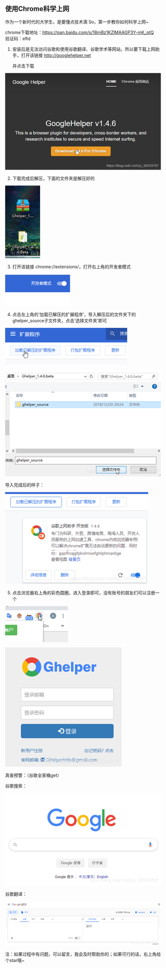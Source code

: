 ## 使用Chrome科学上网

作为一个新时代的大学生，是要懂点技术滴
So，第一步教你如何科学上网~

chrome下载地址：https://pan.baidu.com/s/18mBz1KZlMAAGP3Y-mK_ptQ  
验证码：eftd

1. 安装后是无法访问谷歌和使用谷歌翻译、谷歌学术等网站，所以要下载上网助手，打开该链接 http://googlehelper.net

   并点击下载

![avatar](https://github.com/Alvin-Leee/baiduwp/blob/master/pictures/ChromeWall/1.png)

2. 下载完成后解压，下面的文件夹是解压好的

![avatar](https://github.com/Alvin-Leee/baiduwp/blob/master/pictures/ChromeWall/2.png)

3. 打开该链接 chrome://extensions/，打开右上角的开发者模式

![avatar](https://github.com/Alvin-Leee/baiduwp/blob/master/pictures/ChromeWall/3.png)

4. 点击左上角的‘加载已解压的扩展程序’，导入解压后的文件夹下的ghelper_source子文件夹，点击‘选择文件夹’即可

![avatar](https://github.com/Alvin-Leee/baiduwp/blob/master/pictures/ChromeWall/4-1.png)

![avatar](https://github.com/Alvin-Leee/baiduwp/blob/master/pictures/ChromeWall/4-2.png)

导入完成后的样子：

![avatar](https://github.com/Alvin-Leee/baiduwp/blob/master/pictures/ChromeWall/4-3.png)

5. 点击浏览器右上角的彩色圆圈，进入登录即可，没有账号的朋友们可以注册一个

![avatar](https://github.com/Alvin-Leee/baiduwp/blob/master/pictures/ChromeWall/5-1.png)

![avatar](https://github.com/Alvin-Leee/baiduwp/blob/master/pictures/ChromeWall/5-2.png)



真香预警：（谷歌全家桶get）

谷歌搜索：

![avatar](https://github.com/Alvin-Leee/baiduwp/blob/master/pictures/ChromeWall/6-1.png)

谷歌翻译：

![avatar](https://github.com/Alvin-Leee/baiduwp/blob/master/pictures/ChromeWall/6-2.png)

注：如果过程中有问题，可以留言，我会及时帮助你的；如果可行的话，右上角给个star哦~